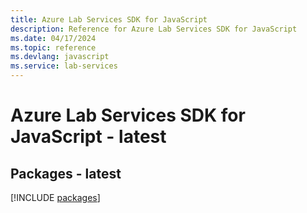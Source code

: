 ```yaml
---
title: Azure Lab Services SDK for JavaScript
description: Reference for Azure Lab Services SDK for JavaScript
ms.date: 04/17/2024
ms.topic: reference
ms.devlang: javascript
ms.service: lab-services
---
```

# Azure Lab Services SDK for JavaScript - latest
## Packages - latest
[!INCLUDE [packages](lab-services-index.md)]